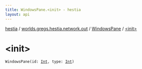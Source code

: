```yaml
---
title: WindowsPane.<init> - hestia
layout: api
---
```


<div class='api-docs-breadcrumbs'><a href="../../index.html">hestia</a> / <a href="../index.html">worlds.gregs.hestia.network.out</a> / <a href="index.html">WindowsPane</a> / <a href="./-init-.html">&lt;init&gt;</a></div>

# &lt;init&gt;

<div class="signature"><code><span class="identifier">WindowsPane</span><span class="symbol">(</span><span class="parameterName" id="worlds.gregs.hestia.network.out.WindowsPane$<init>(kotlin.Int, kotlin.Int)/id">id</span><span class="symbol">:</span>&nbsp;<a href="https://kotlinlang.org/api/latest/jvm/stdlib/kotlin/-int/index.html"><span class="identifier">Int</span></a><span class="symbol">, </span><span class="parameterName" id="worlds.gregs.hestia.network.out.WindowsPane$<init>(kotlin.Int, kotlin.Int)/type">type</span><span class="symbol">:</span>&nbsp;<a href="https://kotlinlang.org/api/latest/jvm/stdlib/kotlin/-int/index.html"><span class="identifier">Int</span></a><span class="symbol">)</span></code></div>
